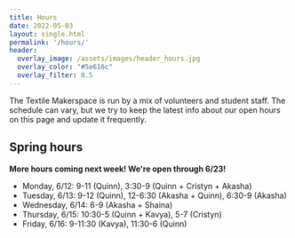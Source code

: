 ```yaml
---
title: Hours
date: 2022-05-03
layout: single.html
permalink: '/hours/'
header:
  overlay_image: /assets/images/header_hours.jpg
  overlay_color: "#5e616c"
  overlay_filter: 0.5
---
```


The Textile Makerspace is run by a mix of volunteers and student staff. The schedule can vary, but we try to keep the latest info about our open hours on this page and update it frequently.


## Spring hours

**More hours coming next week! We're open through 6/23!**

* Monday, 6/12: 9-11 (Quinn), 3:30-9 (Quinn + Cristyn + Akasha)
* Tuesday, 6/13: 9-12 (Quinn), 12-6:30 (Akasha + Quinn), 6:30-9 (Akasha)
* Wednesday, 6/14: 6-9 (Akasha + Shaina)
* Thursday, 6/15: 10:30-5 (Quinn + Kavya), 5-7 (Cristyn)
* Friday, 6/16: 9-11:30 (Kavya), 11:30-6 (Quinn)
